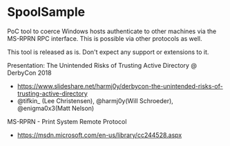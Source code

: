 # SpoolSample
PoC tool to coerce Windows hosts authenticate to other machines via the MS-RPRN RPC interface.  This is possible via other protocols as well.

This tool is released as is.  Don't expect any support or extensions to it.

Presentation: The Unintended Risks of Trusting Active Directory @ DerbyCon 2018
- https://www.slideshare.net/harmj0y/derbycon-the-unintended-risks-of-trusting-active-directory
- @tifkin_ (Lee Christensen), @harmj0y(Will Schroeder), @enigma0x3(Matt Nelson)

MS-RPRN - Print System Remote Protocol
 - https://msdn.microsoft.com/en-us/library/cc244528.aspx
